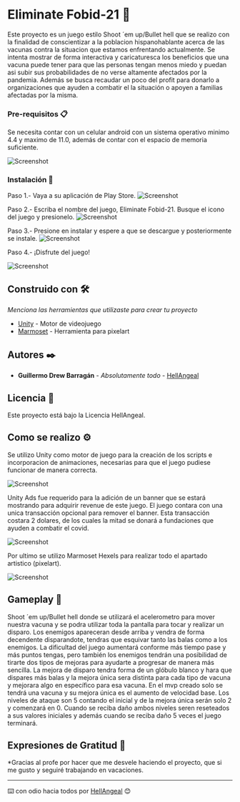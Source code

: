 # Eliminate Fobid-21 🦠

Este proyecto es un juego estilo Shoot ´em up/Bullet hell que se realizo con la finalidad de conscientizar a la poblacion hispanohablante acerca de las vacunas contra la situacion que estamos enfrentando actualmente. Se intenta mostrar de forma interactiva y caricaturesca los beneficios que una vacuna puede tener para que las personas tengan menos miedo y puedan asi subir sus probabilidades de no verse altamente afectados por la pandemia. Además se busca recaudar un poco del profit para donarlo a organizaciones que ayuden a combatir el la situación o apoyen a familias afectadas por la misma.

### Pre-requisitos 📋

Se necesita contar con un celular android con un sistema operativo minimo 4.4 y maximo de 11.0, además de contar con el espacio de memoria suficiente.

![Screenshot](androidicon.png)

### Instalación 🔧

Paso 1.- Vaya a su aplicación de Play Store.
![Screenshot](SS1.jpg)

Paso 2.- Escriba el nombre del juego, Eliminate Fobid-21. Busque el icono del juego y presionelo.
![Screenshot](SS2.jpg)

Paso 3.- Presione en instalar y espere a que se descargue y posteriormente se instale.
![Screenshot](SS3.jpg)

Paso 4.- ¡Disfrute del juego!

![Screenshot](SS4.jpg)

## Construido con 🛠️

_Menciona las herramientas que utilizaste para crear tu proyecto_

* [Unity](http://www.unity.com) - Motor de videojuego
* [Marmoset](https://marmoset.co/hexels/) - Herramienta para pixelart

## Autores ✒️

* **Guillermo Drew Barragán** - *Absolutamente todo* - [HellAngeal](https://github.com/HellAngeal)

## Licencia 📄

Este proyecto está bajo la Licencia HellAngeal.

## Como se realizo ⚙️

Se utilizo Unity como motor de juego para la creación de los scripts e incorporacion de animaciones, necesarias para que el juego pudiese funcionar de manera correcta.

![Screenshot](unityicon.png)

Unity Ads fue requerido para la adición de un banner que se estará mostrando para adquirir revenue de este juego. El juego contara con una unica transacción opcional para remover el banner. Esta transacción costara 2 dolares, de los cuales la mitad se donará a fundaciones que ayuden a combatir el covid. 

![Screenshot](unityads.png)

Por ultimo se utilizo Marmoset Hexels para realizar todo el apartado artistico (pixelart).

![Screenshot](marmoset.png)

## Gameplay 🚀

Shoot ´em up/Bullet hell donde se utilizará el acelerometro para mover nuestra vacuna y se podra utilizar toda la pantalla para tocar y realizar un disparo. Los enemigos apareceran desde arriba y vendra de forma decendente disparandote, tendras que esquivar tanto las balas como a los enemigos. La dificultad del juego aumentará conforme más tiempo pase y más puntos tengas, pero también los enemigos tendrán una posibilidad de tirarte dos tipos de mejoras para ayudarte a progresar de manera más sencilla. La mejora de disparo tendra forma de un glóbulo blanco y hara que dispares más balas y la mejora única sera distinta para cada tipo de vacuna y mejorara algo en específico para esa vacuna. En el mvp creado solo se tendrá una vacuna y su mejora única es el aumento de velocidad base. Los niveles de ataque son 5 contando el inicial y de la mejora única serán solo 2 y comenzará en 0. Cuando se reciba daño ambos niveles seren reseteados a sus valores iniciales y además cuando se reciba daño 5 veces el juego terminará. 

## Expresiones de Gratitud 🎁

*Gracias al profe por hacer que me desvele haciendo el proyecto, que si me gusto y seguiré trabajando en vacaciones.

---
⌨️ con odio hacia todos por [HellAngeal](https://github.com/HellAngeal) 😊
